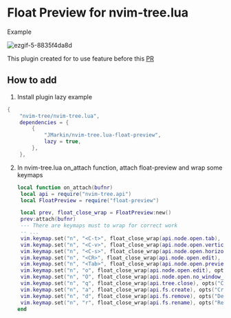 # Float Preview for nvim-tree.lua

Example

![ezgif-5-8835f4da8d](https://github.com/JMarkin/nvim-tree.lua-float-preview/assets/15740814/e33aef5e-f647-435f-bb23-cee297011757)

This plugin created for to use feature before this [PR](https://github.com/nvim-tree/nvim-tree.lua/pull/2290)

## How to add
1. Install plugin
lazy example
```lua
{
    "nvim-tree/nvim-tree.lua",
    dependencies = {
        {
            "JMarkin/nvim-tree.lua-float-preview",
            lazy = true,
        },
    },

```
2. In nvim-tree.lua on_attach function, attach float-preview and wrap some keymaps
   ```lua
   local function on_attach(bufnr)
    local api = require("nvim-tree.api")
    local FloatPreview = require("float-preview")

    local prev, float_close_wrap = FloatPreview:new()
    prev:attach(bufnr)
    --- There are keymaps must to wrap for correct work
    -- ...
    vim.keymap.set("n", "<C-t>", float_close_wrap(api.node.open.tab), opts("Open: New Tab"))
    vim.keymap.set("n", "<C-v>", float_close_wrap(api.node.open.vertical), opts("Open: Vertical Split"))
    vim.keymap.set("n", "<C-s>", float_close_wrap(api.node.open.horizontal), opts("Open: Horizontal Split"))
    vim.keymap.set("n", "<CR>", float_close_wrap(api.node.open.edit), opts("Open"))
    vim.keymap.set("n", "<Tab>", float_close_wrap(api.node.open.preview), opts("Open"))
    vim.keymap.set("n", "o", float_close_wrap(api.node.open.edit), opts("Open"))
    vim.keymap.set("n", "O", float_close_wrap(api.node.open.no_window_picker), opts("Open: No Window Picker"))
    vim.keymap.set("n", "q", float_close_wrap(api.tree.close), opts("Close"))
    vim.keymap.set("n", "a", float_close_wrap(api.fs.create), opts("Create"))
    vim.keymap.set("n", "d", float_close_wrap(api.fs.remove), opts("Delete"))
    vim.keymap.set("n", "r", float_close_wrap(api.fs.rename), opts("Rename"))
   end
   ```
